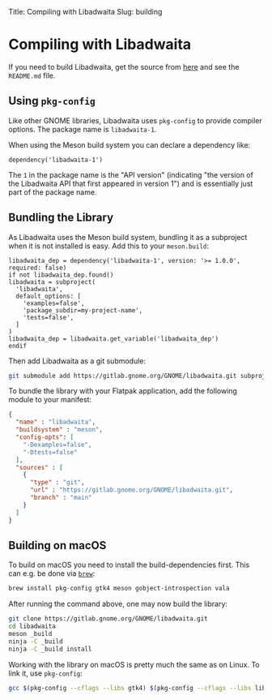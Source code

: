 Title: Compiling with Libadwaita
Slug: building

# Compiling with Libadwaita

If you need to build Libadwaita, get the source from
[here](https://gitlab.gnome.org/GNOME/libadwaita/) and see the `README.md` file.

## Using `pkg-config`

Like other GNOME libraries, Libadwaita uses `pkg-config` to provide compiler
options. The package name is `libadwaita-1`.

When using the Meson build system you can declare a dependency like:

```meson
dependency('libadwaita-1')
```

The `1` in the package name is the "API version" (indicating "the version of the
Libadwaita API that first appeared in version 1") and is essentially just part
of the package name.

## Bundling the Library

As Libadwaita uses the Meson build system, bundling it as a subproject when it
is not installed is easy. Add this to your `meson.build`:

```meson
libadwaita_dep = dependency('libadwaita-1', version: '>= 1.0.0', required: false)
if not libadwaita_dep.found()
libadwaita = subproject(
  'libadwaita',
  default_options: [
    'examples=false',
    'package_subdir=my-project-name',
    'tests=false',
  ]
)
libadwaita_dep = libadwaita.get_variable('libadwaita_dep')
endif
```

Then add Libadwaita as a git submodule:

```bash
git submodule add https://gitlab.gnome.org/GNOME/libadwaita.git subprojects/libadwaita
```

To bundle the library with your Flatpak application, add the following module to
your manifest:

```json
{
  "name" : "libadwaita",
  "buildsystem" : "meson",
  "config-opts": [
    "-Dexamples=false",
    "-Dtests=false"
  ],
  "sources" : [
    {
      "type" : "git",
      "url" : "https://gitlab.gnome.org/GNOME/libadwaita.git",
      "branch" : "main"
    }
  ]
}
```

## Building on macOS

To build on macOS you need to install the build-dependencies first. This can
e.g. be done via [`brew`](https://brew.sh):

```bash
brew install pkg-config gtk4 meson gobject-introspection vala
```

After running the command above, one may now build the library:

```bash
git clone https://gitlab.gnome.org/GNOME/libadwaita.git
cd libadwaita
meson _build
ninja -C _build
ninja -C _build install
```

Working with the library on macOS is pretty much the same as on Linux. To link
it, use `pkg-config`:

```bash
gcc $(pkg-config --cflags --libs gtk4) $(pkg-config --cflags --libs libadwaita-1) main.c -o main
```

